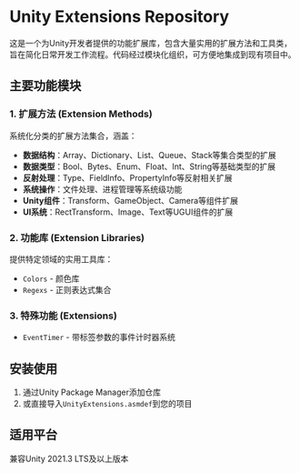 # Unity Extensions Repository

这是一个为Unity开发者提供的功能扩展库，包含大量实用的扩展方法和工具类，旨在简化日常开发工作流程。代码经过模块化组织，可方便地集成到现有项目中。

## 主要功能模块

### 1. 扩展方法 (Extension Methods)
系统化分类的扩展方法集合，涵盖：
- **数据结构**：Array、Dictionary、List、Queue、Stack等集合类型的扩展
- **数据类型**：Bool、Bytes、Enum、Float、Int、String等基础类型的扩展
- **反射处理**：Type、FieldInfo、PropertyInfo等反射相关扩展
- **系统操作**：文件处理、进程管理等系统级功能
- **Unity组件**：Transform、GameObject、Camera等组件扩展
- **UI系统**：RectTransform、Image、Text等UGUI组件的扩展

### 2. 功能库 (Extension Libraries)
提供特定领域的实用工具库：
- `Colors` - 颜色库
- `Regexs` - 正则表达式集合

### 3. 特殊功能 (Extensions)
- `EventTimer` - 带标签参数的事件计时器系统

## 安装使用
1. 通过Unity Package Manager添加仓库
2. 或直接导入`UnityExtensions.asmdef`到您的项目

## 适用平台
兼容Unity 2021.3 LTS及以上版本